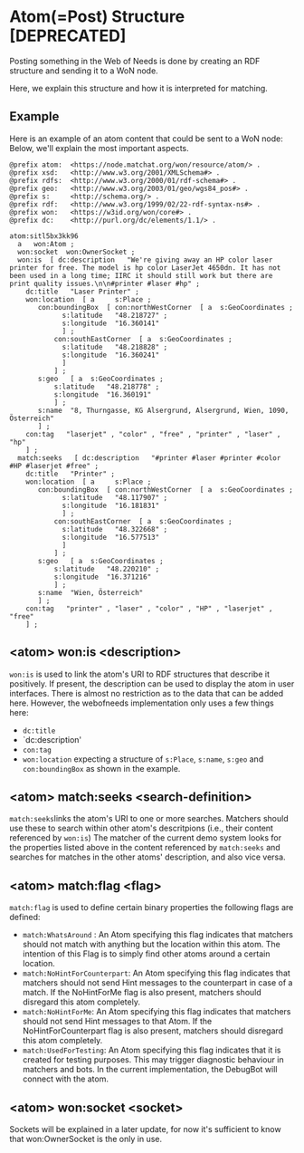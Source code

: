 # Atom(=Post) Structure [DEPRECATED]

Posting something in the Web of Needs is done by creating an RDF structure and sending it to a WoN node.

Here, we explain this structure and how it is interpreted for matching.

## Example

Here is an example of an atom content that could be sent to a WoN node:
Below, we'll explain the most important aspects.

```
@prefix atom:  <https://node.matchat.org/won/resource/atom/> .
@prefix xsd:   <http://www.w3.org/2001/XMLSchema#> .
@prefix rdfs:  <http://www.w3.org/2000/01/rdf-schema#> .
@prefix geo:   <http://www.w3.org/2003/01/geo/wgs84_pos#> .
@prefix s:     <http://schema.org/> .
@prefix rdf:   <http://www.w3.org/1999/02/22-rdf-syntax-ns#> .
@prefix won:   <https://w3id.org/won/core#> .
@prefix dc:    <http://purl.org/dc/elements/1.1/> .

atom:sitl5bx3kk96
  a   won:Atom ;
  won:socket  won:OwnerSocket ;
  won:is  [ dc:description   "We're giving away an HP color laser printer for free. The model is hp color LaserJet 4650dn. It has not been used in a long time; IIRC it should still work but there are print quality issues.\n\n#printer #laser #hp" ;
    dc:title   "Laser Printer" ;
    won:location  [ a     s:Place ;
       con:boundingBox  [ con:northWestCorner  [ a  s:GeoCoordinates ;
             s:latitude   "48.218727" ;
             s:longitude  "16.360141"
             ] ;
           con:southEastCorner  [ a  s:GeoCoordinates ;
             s:latitude   "48.218828" ;
             s:longitude  "16.360241"
             ]
           ] ;
       s:geo   [ a  s:GeoCoordinates ;
           s:latitude   "48.218778" ;
           s:longitude  "16.360191"
           ] ;
       s:name  "8, Thurngasse, KG Alsergrund, Alsergrund, Wien, 1090, Österreich"
       ] ;
    con:tag   "laserjet" , "color" , "free" , "printer" , "laser" , "hp"
    ] ;
  match:seeks   [ dc:description   "#printer #laser #printer #color #HP #laserjet #free" ;
    dc:title   "Printer" ;
    won:location  [ a     s:Place ;
       con:boundingBox  [ con:northWestCorner  [ a  s:GeoCoordinates ;
             s:latitude   "48.117907" ;
             s:longitude  "16.181831"
             ] ;
           con:southEastCorner  [ a  s:GeoCoordinates ;
             s:latitude   "48.322668" ;
             s:longitude  "16.577513"
             ]
           ] ;
       s:geo   [ a  s:GeoCoordinates ;
           s:latitude   "48.220210" ;
           s:longitude  "16.371216"
           ] ;
       s:name  "Wien, Österreich"
       ] ;
    con:tag   "printer" , "laser" , "color" , "HP" , "laserjet" , "free"
    ] ;
```

## \<atom\> won:is \<description\>

`won:is` is used to link the atom's URI to RDF structures that describe it positively. If present, the description can be used to display the atom in user interfaces. There is almost no restriction as to the data that can be added here. However, the webofneeds implementation only uses a few things here:

- `dc:title`
- `dc:description'
- `con:tag`
- `won:location` expecting a structure of `s:Place`, `s:name`, `s:geo` and `con:boundingBox` as shown in the example.

## \<atom\> match:seeks \<search-definition\>

`match:seeks`links the atom's URI to one or more searches. Matchers should use these to search within other atom's descritpions (i.e., their content referenced by `won:is`)
The matcher of the current demo system looks for the properties listed above in the content referenced by `match:seeks` and searches for matches in the other atoms' description, and also vice versa.

## \<atom\> match:flag \<flag\>

`match:flag` is used to define certain binary properties
the following flags are defined:

- `match:WhatsAround` : An Atom specifying this flag indicates that matchers should not match with anything but the location within this atom. The intention of this Flag is to simply find other atoms around a certain location.
- `match:NoHintForCounterpart`: An Atom specifying this flag indicates that matchers should not send Hint messages to the counterpart in case of a match. If the NoHintForMe flag is also present, matchers should disregard this atom completely.
- `match:NoHintForMe`: An Atom specifying this flag indicates that matchers should not send Hint messages to that Atom. If the NoHintForCounterpart flag is also present, matchers should disregard this atom completely.
- `match:UsedForTesting`: An Atom specifying this flag indicates that it is created for testing purposes. This may trigger diagnostic behaviour in matchers and bots. In the current implementation, the DebugBot will connect with the atom.

## \<atom\> won:socket \<socket\>

Sockets will be explained in a later update, for now it's sufficient to know that won:OwnerSocket is the only in use.
